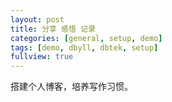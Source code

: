 ```yaml
---
layout: post
title: 分享 感悟 记录
categories: [general, setup, demo]
tags: [demo, dbyll, dbtek, setup]
fullview: true
---
```


搭建个人博客，培养写作习惯。
